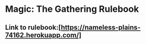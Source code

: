 # Magic: The Gathering Rulebook
## Link to rulebook:[https://nameless-plains-74162.herokuapp.com/]



